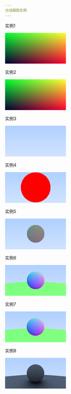 ```yaml
---
光线跟踪实例
---
```

实例1

![image](https://raw.githubusercontent.com/MYOUTCR/RayTracing/master/RayTracing/TestImg/example01.jpg)

实例2

![image](https://raw.githubusercontent.com/MYOUTCR/RayTracing/master/RayTracing/TestImg/example02.jpg)

实例3

![image](https://raw.githubusercontent.com/MYOUTCR/RayTracing/master/RayTracing/TestImg/example03.jpg)

实例4

![image](https://raw.githubusercontent.com/MYOUTCR/RayTracing/master/RayTracing/TestImg/example04.jpg)

实例5

![image](https://raw.githubusercontent.com/MYOUTCR/RayTracing/master/RayTracing/TestImg/example05.jpg)

实例6

![image](https://raw.githubusercontent.com/MYOUTCR/RayTracing/master/RayTracing/TestImg/example06.jpg)

实例7

![image](https://raw.githubusercontent.com/MYOUTCR/RayTracing/master/RayTracing/TestImg/example07.jpg)

实例8

![image](https://raw.githubusercontent.com/MYOUTCR/RayTracing/master/RayTracing/TestImg/example08.jpg)
